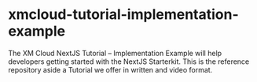 # xmcloud-tutorial-implementation-example
The XM Cloud NextJS Tutorial – Implementation Example will help developers getting started with the NextJS Starterkit. This is the reference repository aside a Tutorial we offer in written and video format.

